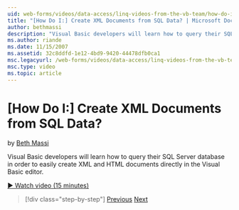 ```yaml
---
uid: web-forms/videos/data-access/linq-videos-from-the-vb-team/how-do-i-create-xml-documents-from-sql-data
title: "[How Do I:] Create XML Documents from SQL Data? | Microsoft Docs"
author: bethmassi
description: "Visual Basic developers will learn how to query their SQL Server database in order to easily create XML and HTML documents directly in the Visual Basic edito..."
ms.author: riande
ms.date: 11/15/2007
ms.assetid: 32c8ddfd-1e12-4bd9-9420-44478dfb0ca1
msc.legacyurl: /web-forms/videos/data-access/linq-videos-from-the-vb-team/how-do-i-create-xml-documents-from-sql-data
msc.type: video
ms.topic: article
---
```

# [How Do I:] Create XML Documents from SQL Data?

by [Beth Massi](https://github.com/bethmassi)

Visual Basic developers will learn how to query their SQL Server database in order to easily create XML and HTML documents directly in the Visual Basic editor.

[&#9654; Watch video (15 minutes)](https://channel9.msdn.com/Blogs/ASP-NET-Site-Videos/how-do-i-create-xml-documents-from-sql-data)

> [!div class="step-by-step"]
> [Previous](how-do-i-enable-xml-intellisense-and-use-xml-namespaces.md)
> [Next](how-do-i-create-excel-spreadsheets-using-linq-to-xml.md)
